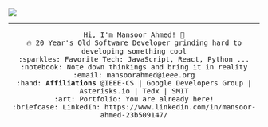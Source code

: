 <img src="https://github.com/mansoorahmed-asterics/my-personal-repository/blob/master/White%20Simple%20Woman%20Photo%20Sale%20or%20Business%20Women's%20Beauty%20Facebook%20Cover.png" align="center">

 <hr></hr>
<p align="center">
  <samp>
    Hi, I'm Mansoor Ahmed! 👋 <br>
    🔥 20 Year's Old Software Developer grinding hard to developing something cool  <br>
    :sparkles: Favorite Tech: JavaScript, React, Python ... <br>
    :notebook: Note down thinkings and bring it in reality <br>
    :email:	mansoorahmed@ieee.org <br>
   :hand: <b>Affiliations</b> @IEEE-CS | Google Developers Group | Asterisks.io | Tedx | SMIT <br>
    :art: Portfolio: You are already here! <br>
    :briefcase: LinkedIn: https://www.linkedin.com/in/mansoor-ahmed-23b509147/ <br>
  </samp>
</p>

